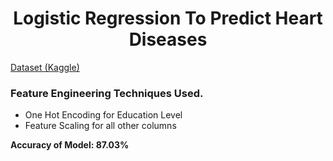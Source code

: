 <h1 align='center'>
  Logistic Regression To Predict Heart Diseases
</h1>

<a href='https://www.kaggle.com/dileep070/heart-disease-prediction-using-logistic-regression' target='_blank'>Dataset (Kaggle)</a>

<h3>Feature Engineering Techniques Used.</h3>
<ul>
  <li>One Hot Encoding for Education Level</li>
  <li>Feature Scaling for all other columns</li>
</ul>

**Accuracy of Model: 87.03%**
